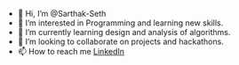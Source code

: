 - 👋 Hi, I’m @Sarthak-Seth
- 👀 I’m interested in Programming and learning new skills.
- 🌱 I’m currently learning design and analysis of algorithms.
- 💞️ I’m looking to collaborate on projects and hackathons.
- 📫 How to reach me [LinkedIn](https://www.linkedin.com/in/sarthakseth21/)

<!---
Sarthak-Seth/Sarthak-Seth is a ✨ special ✨ repository because its `README.md` (this file) appears on your GitHub profile.
You can click the Preview link to take a look at your changes.
--->
